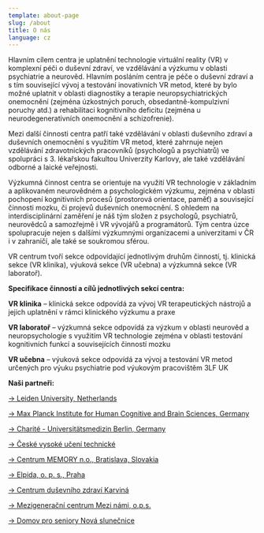 ```yaml
---
template: about-page
slug: /about
title: O nás
language: cz
---
```


Hlavním cílem centra je uplatnění technologie virtuální reality (VR) v komplexní péči o duševní zdraví, ve vzdělávání a výzkumu v oblasti psychiatrie a neurověd. Hlavním posláním centra je péče o duševní zdraví a s tím související vývoj a testování inovativních VR metod, které by bylo možné uplatnit v oblasti diagnostiky a terapie neuropsychiatrických onemocnění (zejména úzkostných poruch, obsedantně-kompulzivní poruchy atd.) a rehabilitaci kognitivního deficitu (zejména u neurodegenerativních onemocnění a schizofrenie).

Mezi další činnosti centra patří také vzdělávání v oblasti duševního zdraví a duševních onemocnění s využitím VR metod, které zahrnuje nejen vzdělávání zdravotnických pracovníků (psychologů a psychiatrů) ve spolupráci s 3. lékařskou fakultou Univerzity Karlovy, ale také vzdělávání odborné a laické veřejnosti.

Výzkumná činnost centra se orientuje na využití VR technologie v základním a aplikovaném neurovědném a psychologickém výzkumu, zejména v oblasti pochopení kognitivních procesů (prostorová orientace, paměť) a související činnosti mozku, či projevů duševních onemocnění. S ohledem na interdisciplinární zaměření je náš tým složen z psychologů, psychiatrů, neurovědců a samozřejmě i VR vývojářů a programátorů. Tým centra úzce spolupracuje nejen s dalšími výzkumnými organizacemi a univerzitami v ČR i v zahraničí, ale také se soukromou sférou.

VR centrum tvoří sekce odpovídající jednotlivým druhům činností, tj. klinická sekce (VR klinika), výuková sekce (VR učebna) a výzkumná sekce (VR laboratoř).

**Specifikace činností a cílů jednotlivých sekcí centra:**

**VR klinika** – klinická sekce odpovídá za vývoj VR terapeutických nástrojů a jejich uplatnění v rámci klinického výzkumu a praxe

**VR laboratoř** – výzkumná sekce odpovídá za výzkum v oblasti neurověd a neuropsychologie s využitím VR technologie zejména v oblasti testování kognitivních funkcí a souvisejících činností mozku

**VR učebna** – výuková sekce odpovídá za vývoj a testování VR metod určených pro výuku psychiatrie pod výukovým pracovištěm 3LF UK

**Naši partneři:**

[&#8594; Leiden University, Netherlands](https://www.universiteitleiden.nl/en/social-behavioural-sciences/psychology/cognitive-psychology)

[&#8594; Max Planck Institute for Human Cognitive and Brain Sciences, Germany](https://www.cbs.mpg.de/en)

[&#8594; Charité - Universitätsmedizin Berlin, Germany](https://www.charite.de/en/)

[&#8594; České vysoké učení technické](https://www.cvut.cz/)

[&#8594; Centrum MEMORY n.o., Bratislava, Slovakia](https://www.centrummemory.sk/)

[&#8594; Elpida, o. p. s., Praha](https://www.elpida.cz/)

[&#8594; Centrum duševního zdraví Karviná](https://www.cdzkarvina.cz/)

[&#8594; Mezigenerační centrum Mezi námi, o.p.s.](http://mezigeneracne.cz/)

[&#8594; Domov pro seniory Nová slunečnice](https://www.novaslunecnice.cz/)